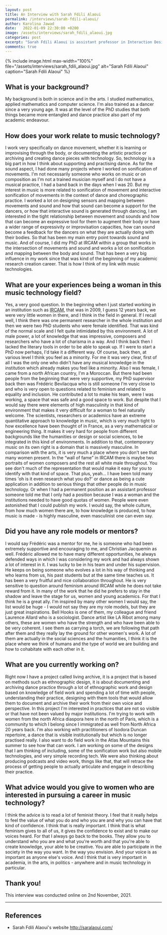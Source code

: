 ```yaml
---
layout: post
title: An Interview with Sarah Fdili Alaoui
permalink: /interviews/sarah-fdili-alaoui/
author: Karolina Jawad
date:   2022-01-09 22:30:00 +0200
image: /assets/interviews/sarah_fdili_alaoui.jpg
categories: post
excerpt: "Sarah Fdili Alaoui is assistant professor in Interaction Design at University Paris Sud 11. She is also a media artist, a choreographer dancer, mathematician and computer scientist. Sarah holds a PhD in Arts and Sciences from IRCAM and trained ballet and contemporary dance since 20 years. She has been working in many European Art projects, collaborating with choreographers, visual artists, computer scientists and designers to create interactive installations, performances and tools for supporting choreography."
comments: true
---
```


{% include image.html
max-width="100%" file="/assets/interviews/sarah_fdili_alaoui.jpg" alt="Sarah Fdili Alaoui"
caption="Sarah Fdili Alaoui" %}

## What is your background?

My background is both in science and in the arts. I studied mathematics, applied mathematics and computer science. I'm also trained as a dancer since a very young age. It was at the level of the PhD studies that both things became more entangled and dance practice also part of my academic endeavour.

## How does your work relate to music technology?

I work very specifically on dance movement, whether it is learning or improvising through the body, or documenting the artistic practice or archiving and creating dance pieces with technology. So, technology is a big part in how I think about supporting and practising dance. As for the sound aspect, I had done many projects where I worked on sonification of movements. I'm not necessarily someone who works on music or on composition as I'm not a trained musician myself and I do not have a musical practice, I had a band back in the days when I was 20. But my interest in music is more related to sonification of movement and interactive sonification of movements in the context of dance and choreographic practice. I worked a lot on designing sensors and mapping between movements and sound and how that sound can become a support for the dancers, or how that interactive sound is generated through dancing, I am interested in the tight relationship between movement and sounds and how that can become an expressive tool for them to augment their body or have a wider range of expressivity or improvisation capacities, how can sound become a feedback for the dancers on what they are actually doing with their bodies. So that has been my main entry point towards sound and music. And of course, I did my PhD at IRCAM within a group that works in the intersection of movements and sound and works a lot on sonification and mapping between the body and sound. That has been a very big influence in my work since that was kind of the beginning of my academic research creation career. That is how I think of my link with music technologies. 

## What are your experiences being a woman in this music technology field?

Yes, a very good question. In the beginning when I just started working in an institution such as [IRCAM](https://www.ircam.fr/), that was in 2009, I guess 12 years back, we were very little women in there, and I think in the field in general. If I recall well, I think there was one permanent researcher in the whole institution and then we were two PhD students who were female identified. That was kind of the normal scale and I felt quite intimidated by this environment. A lot of male power, a lot of knowledge that was impressive, composers and researchers who have a lot of charisma in a way. And I think back then I lacked the literary tools in order to be able to speak up. If I were to start a PhD now perhaps, I'd take it a different way. Of course, back then, at various level I think you feel as a minority. For me it was very clear, first of all I was the only one who didn't have any musical knowledge in the institution which already makes you feel like a minority. Also I was female, I came from a north African country, I'm a Moroccan. But there had been people from the beginning that were very supportive, my PhD supervisor back then was Frédéric Bevilacqua who is still someone I'm very close to and who is very open to questions related to feminism and related to equality and inclusion. He contributed a lot to make his team, were I was working, a space that was safe and a good space to work. But despite that I would say there were elements of high masculinity in that kind of environment that makes it very difficult for a woman to feel naturally welcome. The scientists, researchers or academics have an extreme quantitative approach to knowledge in music, which is very much tight to how excellence have been thought of in France, as a very mathematical or engineering thing. It makes it very hard for people from different backgrounds like the humanities or design or social sciences, to be integrated in this kind of environments. In addition to that, contemporary music on its own right is a domain that is massively masculine. In comparison with the arts, it is very much a place where you don't see that many women present. In the “wall of fame” in IRCAM there is maybe two portraits of women composers and the rest all white male throughout.
You see don't much of the representation that would make it easy for you to identify with that kind of space. That plus, yeah… I have been told many times 'oh is it even research what you do?' or dance as being a cute application in addition to serious things that other people do in music technology. Or when I had a permanent position as an assistant professor someone told me that I only had a position because I was a woman and the institutions needed to have good quotas of women. People were even astonished that I could publish my work. I would say, the whole culture, from how much women there are, to how knowledge is produced, to how music is made - is highly masculine, even masculinist one can even say.


## Did you have any role models or mentors?

I would say Frédéric was a mentor for me, he is someone who had been extremely supportive and encouraging to me, and Christian Jacquemin as well. Frédéric allowed me to have many different opportunities, he always defended ways in which I was considering my work and had always shown a lot of interest in it. I was lucky to be in his team and under his supervision. He keeps on being someone who evolves a lot in his way of thinking and who learns from us, his past students but at the same time teaches us. It has been a very fruitful and nice collaboration throughout. He is very sensitive to question around feminism around IRCAM while he does not take reward from it. In many of the work that he did he prefers to stay in the shadow and leave the stage for us, women and young academics. For that I think he is a great ally. I'm inspired by many other women I would say, the list would be huge - I would not say they are my role models, but they are just great inspirations. Bell Hooks is one of them, my colleague and friend Laurence Allard who is a sociologist. Dance artist like LA Ribot among many others, these are women who have the strength and who have been able to be very coherent. I see them as carrying a torch, we are following that path after them and they really lay the ground for other women's work. A lot of them are actually in the social sciences and the humanities, I think it is the place where we think of humans and the type of world we are building and how to cohabitate with each other in it. 

## What are you currently working on?

Right now I have a project called living archive, it is a project that is based on methods such as ethnographic design, it is about documenting and archiving dance practice through a lot of ethnographic work and design based on knowledge of field work and spending a lot of time with people, understanding their practice, designing with them tools that would allow them to document and archive their work from their own voice and perspective. In this project I'm interested in practices that are not so visible or that have not been valued by major institutions. I'm trying to work with women from the north Africa diaspora here in the north of Paris, which is a community to which I belong since I immigrated as well from North Africa 20 years back. I'm also working with practitioners of Isodora Duncan repertoire, a dance that is visible institutionally but which is no longer practised really. I also want to do field work in the Atlas Mountains this summer to see how that can work. I am working on some of the designs that I am thinking of including, some of the sonification work but also mobile technologies, and very simple recording tech. We were also thinking about producing podcasts and video work, things like that, that will retrace the process of getting people to actually articulate and engage in describing their practice.

## What advice would you give to women who are interested in pursuing a career in music technology?

I think the advice is to read a lot of feminist theory. I feel that it really helps to feel the value of what you do and who you are and why you can have that kind of confidence. I think that is really important. I think that is what feminism gives to all of us, it gives the confidence to exist and to make our voices heard. For that I always go back to the books. They allow you to understand who you are and what you're worth and that you're able to create knowledge, your able to be creative. You are able to participate in the society in the way you want. In the way you envision. And your voice is as important as anyone else's voice. And I think that is very important in academia, in the arts, in politics - anywhere and in music technology in particular.

## Thank you!



This interview was conducted online on 2nd November, 2021.

---

## References

* Sarah Fdili Alaoui's website http://saralaoui.com/